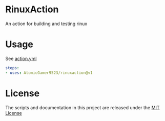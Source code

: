 # RinuxAction

An action for building and testing rinux

# Usage

See [action.yml](action.yml)

```yaml
steps:
- uses: AtomicGamer9523/rinuxaction@v1
```

# License

The scripts and documentation in this project are released under the [MIT License](LICENSE)

